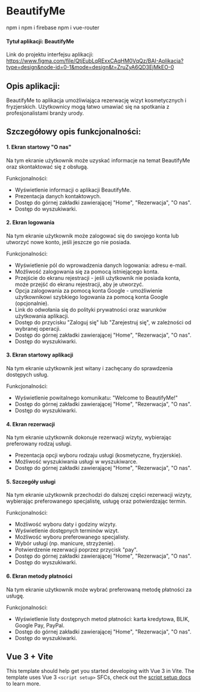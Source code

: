 # BeautifyMe

npm i
npm i firebase
npm i vue-router

#### Tytuł aplikacji: BeautifyMe
Link do projektu interfejsu aplikacji:
https://www.figma.com/file/QtjEubLqRExxCAqHM0VqQz/BAI-Aplikacja?type=design&node-id=0-1&mode=design&t=ZruZyA6QD3EjMkEO-0

## Opis aplikacji:
BeautifyMe to aplikacja umożliwiająca rezerwację wizyt kosmetycznych i fryzjerskich. Użytkownicy mogą łatwo umawiać się na spotkania z profesjonalistami branży urody.

## Szczegółowy opis funkcjonalności:
#### 1. Ekran startowy "O nas"
Na tym ekranie użytkownik może uzyskać informacje na temat BeautifyMe oraz skontaktować się z obsługą.

Funkcjonalności:

- Wyświetlenie informacji o aplikacji BeautifyMe.
- Prezentacja danych kontaktowych.
- Dostęp do górnej zakładki zawierającej "Home", "Rezerwacja", "O nas".
- Dostęp do wyszukiwarki. 

#### 2. Ekran logowania
Na tym ekranie użytkownik może zalogować się do swojego konta lub utworzyć nowe konto, jeśli jeszcze go nie posiada.

Funkcjonalności:

- Wyświetlenie pól do wprowadzenia danych logowania: adresu e-mail.
- Możliwość zalogowania się za pomocą istniejącego konta.
- Przejście do ekranu rejestracji - jeśli użytkownik nie posiada konta, może przejść do ekranu rejestracji, aby je utworzyć.
- Opcja zalogowania za pomocą konta Google - umożliwienie użytkownikowi szybkiego logowania za pomocą konta Google (opcjonalnie).
- Link do odwołania się do polityki prywatności oraz warunków użytkowania aplikacji.
- Dostęp do przycisku "Zaloguj się" lub "Zarejestruj się", w zależności od wybranej operacji.
- Dostęp do górnej zakładki zawierającej "Home", "Rezerwacja", "O nas".
- Dostęp do wyszukiwarki. 

#### 3. Ekran startowy aplikacji
Na tym ekranie użytkownik jest witany i zachęcany do sprawdzenia dostępych usług.

Funkcjonalności:

- Wyświetlenie powitalnego komunikatu: "Welcome to BeautifyMe!"
- Dostęp do górnej zakładki zawierającej "Home", "Rezerwacja", "O nas".
- Dostęp do wyszukiwarki. 

#### 4. Ekran rezerwacji 
Na tym ekranie użytkownik dokonuje rezerwacji wizyty, wybierając preferowany rodzaj usługi.

- Prezentacja opcji wyboru rodzaju usługi (kosmetyczne, fryzjerskie).
- Możliwość wyszukiwania usługi w wyszukiwarce.
- Dostęp do górnej zakładki zawierającej "Home", "Rezerwacja", "O nas".

#### 5. Szczegóły usługi
Na tym ekranie użytkownik przechodzi do dalszej części rezerwacji wizyty, wybierając preferowanego specjalistę, usługę oraz potwierdzając termin.

Funkcjonalności:

- Możliwość wyboru daty i godziny wizyty.
- Wyświetlenie dostępnych terminów wizyt.
- Możliwość wyboru preferowanego specjalisty.
- Wybór usługi (np. manicure, strzyżenie).
- Potwierdzenie rezerwacji poprzez przycisk "pay".
- Dostęp do górnej zakładki zawierającej "Home", "Rezerwacja", "O nas".
- Dostęp do wyszukiwarki. 

#### 6. Ekran metody płatności
Na tym ekranie użytkownik może wybrać preferowaną metodę płatności za usługę.

Funkcjonalności:

- Wyświetlenie listy dostępnych metod płatności: karta kredytowa, BLIK, Google Pay, PayPal.
- Dostęp do górnej zakładki zawierającej "Home", "Rezerwacja", "O nas".
- Dostęp do wyszukiwarki. 

## Vue 3 + Vite

This template should help get you started developing with Vue 3 in Vite. The template uses Vue 3 `<script setup>` SFCs, check out the [script setup docs](https://v3.vuejs.org/api/sfc-script-setup.html#sfc-script-setup) to learn more.
